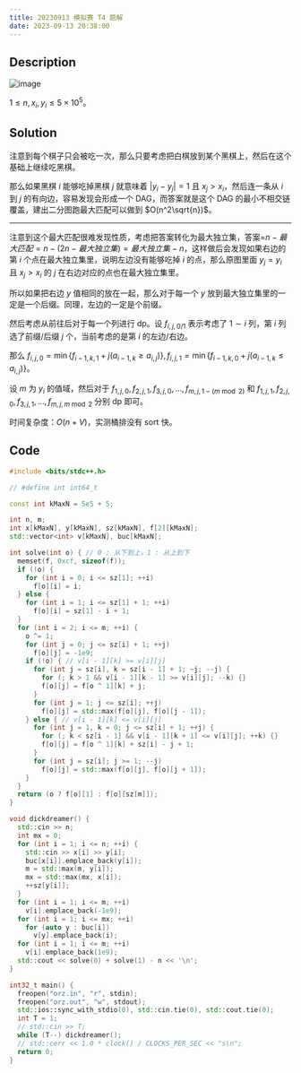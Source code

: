 ```yaml
---
title: 20230913 模拟赛 T4 题解
date: 2023-09-13 20:38:00
---
```


## Description

![image](https://img2023.cnblogs.com/blog/2268753/202309/2268753-20230913203718264-15641136.png)

$1\leq n,x_i,y_i\leq 5\times 10^5$。

## Solution

注意到每个棋子只会被吃一次，那么只要考虑把白棋放到某个黑棋上，然后在这个基础上继续吃黑棋。

那么如果黑棋 $i$ 能够吃掉黑棋 $j$ 就意味着 $|y_i-y_j|=1$ 且 $x_j>x_i$，然后连一条从 $i$ 到 $j$ 的有向边，容易发现会形成一个 DAG，而答案就是这个 DAG 的最小不相交链覆盖，建出二分图跑最大匹配可以做到 $O(n^2\sqrt{n})$。

---

注意到这个最大匹配很难发现性质，考虑把答案转化为最大独立集，答案=$n-最大匹配=n-(2n-最大独立集)=最大独立集-n$，这样做后会发现如果右边的第 $i$ 个点在最大独立集里，说明左边没有能够吃掉 $i$ 的点，那么原图里面 $y_j=y_i$ 且 $x_j>x_i$ 的 $j$ 在右边对应的点也在最大独立集里。

所以如果把右边 $y$ 值相同的放在一起，那么对于每一个 $y$ 放到最大独立集里的一定是一个后缀。同理，左边的一定是个前缀。

然后考虑从前往后对于每一个列进行 dp。设 $f_{i,j,0/1}$ 表示考虑了 $1\sim i$ 列，第 $i$ 列选了前缀/后缀 $j$ 个，当前考虑的是第 $i$ 的左边/右边。

那么 $f_{i,j,0}=\min\left\{f_{i-1,k,1}+j\right(a_{i-1,k}\geq a_{i,j})\},f_{i,j,1}=\min\left\{f_{i-1,k,0}+j\right(a_{i-1,k}\leq a_{i,j})\}$。

设 $m$ 为 $y_i$ 的值域，然后对于 $f_{1,j,0},f_{2,j,1},f_{3,j,0},\dots,f_{m,j,1-(m\bmod 2)}$ 和 $f_{1,j,1},f_{2,j,0},f_{3,j,1},\dots,f_{m,j,m\bmod 2}$ 分别 dp 即可。

时间复杂度：$O(n+V)$，实测桶排没有 sort 快。

## Code

```cpp
#include <bits/stdc++.h>

// #define int int64_t

const int kMaxN = 5e5 + 5;

int n, m;
int x[kMaxN], y[kMaxN], sz[kMaxN], f[2][kMaxN];
std::vector<int> v[kMaxN], buc[kMaxN];

int solve(int o) { // 0 : 从下到上，1 : 从上到下
  memset(f, 0xcf, sizeof(f));
  if (!o) {
    for (int i = 0; i <= sz[1]; ++i)
      f[o][i] = i;
  } else {
    for (int i = 1; i <= sz[1] + 1; ++i)
      f[o][i] = sz[1] - i + 1;
  }
  for (int i = 2; i <= m; ++i) {
    o ^= 1;
    for (int j = 0; j <= sz[i] + 1; ++j)
      f[o][j] = -1e9;
    if (!o) { // v[i - 1][k] >= v[i][j]
      for (int j = sz[i], k = sz[i - 1] + 1; ~j; --j) {
        for (; k > 1 && v[i - 1][k - 1] >= v[i][j]; --k) {}
        f[o][j] = f[o ^ 1][k] + j;
      }
      for (int j = 1; j <= sz[i]; ++j)
        f[o][j] = std::max(f[o][j], f[o][j - 1]);
    } else { // v[i - 1][k] <= v[i][j]
      for (int j = 1, k = 0; j <= sz[i] + 1; ++j) {
        for (; k < sz[i - 1] && v[i - 1][k + 1] <= v[i][j]; ++k) {}
        f[o][j] = f[o ^ 1][k] + sz[i] - j + 1;
      }
      for (int j = sz[i]; j >= 1; --j)
        f[o][j] = std::max(f[o][j], f[o][j + 1]);
    }
  }
  return (o ? f[o][1] : f[o][sz[m]]);
}

void dickdreamer() {
  std::cin >> n;
  int mx = 0;
  for (int i = 1; i <= n; ++i) {
    std::cin >> x[i] >> y[i];
    buc[x[i]].emplace_back(y[i]);
    m = std::max(m, y[i]);
    mx = std::max(mx, x[i]);
    ++sz[y[i]];
  }
  for (int i = 1; i <= m; ++i)
    v[i].emplace_back(-1e9);
  for (int i = 1; i <= mx; ++i)
    for (auto y : buc[i])
      v[y].emplace_back(i);
  for (int i = 1; i <= m; ++i)
    v[i].emplace_back(1e9);
  std::cout << solve(0) + solve(1) - n << '\n';
}

int32_t main() {
  freopen("orz.in", "r", stdin);
  freopen("orz.out", "w", stdout);
  std::ios::sync_with_stdio(0), std::cin.tie(0), std::cout.tie(0);
  int T = 1;
  // std::cin >> T;
  while (T--) dickdreamer();
  // std::cerr << 1.0 * clock() / CLOCKS_PER_SEC << "s\n";
  return 0;
}
```